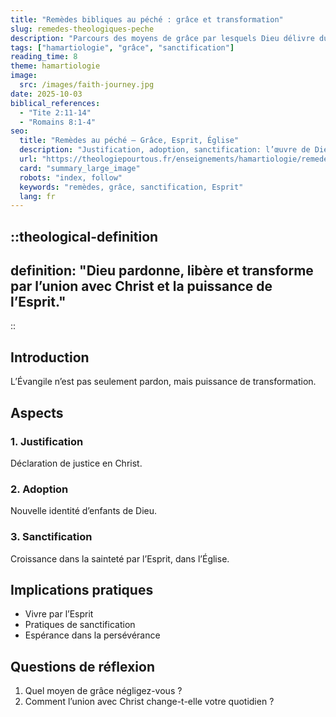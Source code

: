 ```yaml
---
title: "Remèdes bibliques au péché : grâce et transformation"
slug: remedes-theologiques-peche
description: "Parcours des moyens de grâce par lesquels Dieu délivre du péché et transforme."
tags: ["hamartiologie", "grâce", "sanctification"]
reading_time: 8
theme: hamartiologie
image:
  src: /images/faith-journey.jpg
date: 2025-10-03
biblical_references:
  - "Tite 2:11-14"
  - "Romains 8:1-4"
seo:
  title: "Remèdes au péché — Grâce, Esprit, Église"
  description: "Justification, adoption, sanctification: l’œuvre de Dieu contre le péché."
  url: "https://theologiepourtous.fr/enseignements/hamartiologie/remedes-theologiques-peche"
  card: "summary_large_image"
  robots: "index, follow"
  keywords: "remèdes, grâce, sanctification, Esprit"
  lang: fr
---
```


::theological-definition
---
definition: "Dieu pardonne, libère et transforme par l’union avec Christ et la puissance de l’Esprit."
---
::

## Introduction

L’Évangile n’est pas seulement pardon, mais puissance de transformation.

## Aspects

### 1. Justification
Déclaration de justice en Christ.

### 2. Adoption
Nouvelle identité d’enfants de Dieu.

### 3. Sanctification
Croissance dans la sainteté par l’Esprit, dans l’Église.

## Implications pratiques
- Vivre par l’Esprit
- Pratiques de sanctification
- Espérance dans la persévérance

## Questions de réflexion
1. Quel moyen de grâce négligez-vous ?
2. Comment l’union avec Christ change-t-elle votre quotidien ?
